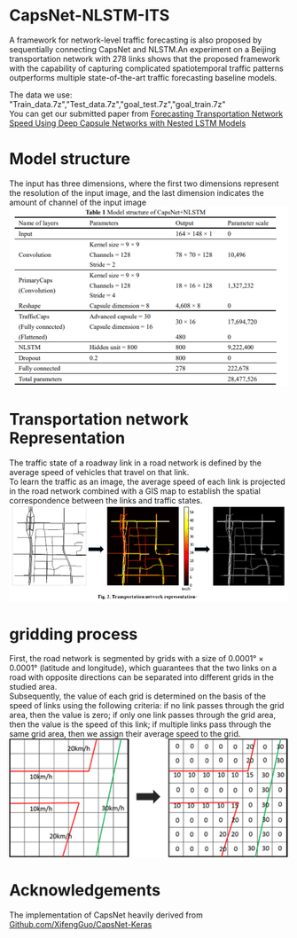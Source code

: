# CapsNet-NLSTM-ITS
A framework for network-level traffic forecasting is also proposed by sequentially connecting CapsNet and NLSTM.An experiment on a Beijing transportation network with 278 links shows that the proposed framework with the capability of capturing complicated spatiotemporal traffic patterns outperforms multiple state-of-the-art traffic forecasting baseline models.   

The data we use: "Train_data.7z","Test_data.7z","goal_test.7z","goal_train.7z"   
You can get our submitted paper from [Forecasting Transportation Network Speed Using Deep
Capsule Networks with Nested LSTM Models](https://arxiv.org/ftp/arxiv/papers/1811/1811.04745.pdf)
# Model structure
The input has three dimensions, where the first two dimensions represent the resolution of the input image, and the last dimension indicates the amount of channel of the input image  
![Model structure](https://github.com/Zhong-HY/CapsNet-NLSTM-ITS/blob/master/structure.png)
# Transportation network Representation
The traffic state of a roadway link in a road network is defined by the average speed of vehicles that travel on that link.  
To learn the traffic as an image, the average speed of each link is projected in the road network combined with a GIS map to establish the spatial correspondence between the links and traffic states.  
![Transportation networkRepresentation](https://github.com/Zhong-HY/CapsNet-NLSTM-ITS/blob/master/Transportation%20network%20Representation.png)
# gridding process
First, the road network is segmented by grids with a size of 0.0001° × 0.0001° (latitude and longitude), which guarantees that the two links on a road with opposite directions can be separated into different grids in the studied area.   
Subsequently, the value of each grid is determined on the basis of the speed of links using the following criteria: if no link passes through the grid area, then the value is zero; if only one link passes through the grid area, then the value is the speed of this link; if multiple links pass through the same grid area, then we assign their average speed to the grid.
![gridding process](https://github.com/Zhong-HY/CapsNet-NLSTM-ITS/blob/master/Schematic%20of%20the%20gridding%20process.png)
# Acknowledgements
 The implementation of CapsNet heavily derived from [Github.com/XifengGuo/CapsNet-Keras](Github.com/XifengGuo/CapsNet-Kera)

